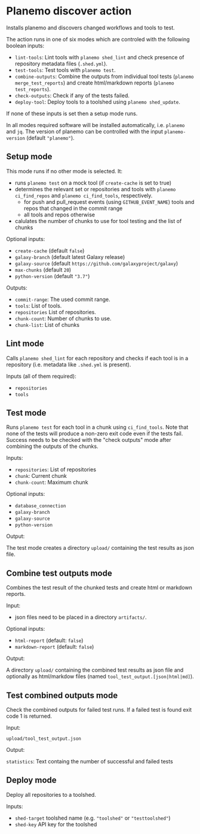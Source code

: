 Planemo discover action
=======================

Installs planemo and discovers changed workflows and tools to test.

The action runs in one of six modes which are controled with the following
boolean inputs:

- `lint-tools`: Lint tools with `planemo shed_lint` and check presence of repository metadata files (`.shed.yml`).
- `test-tools`: Test tools with `planemo test`.
- `combine-outputs`: Combine the outputs from individual tool tests (`planemo merge_test_reports`) and create html/markdown reports (`planemo test_reports`).
- `check-outputs`: Check if any of the tests failed.
- `deploy-tool`: Deploy tools to a toolshed using `planemo shed_update`.

If none of these inputs is set then a setup mode runs.

In all modes required software will be installed automatically, i.e. `planemo` and `jq`. 
The version of planemo can be controlled with the input `planemo-version` (default `"planemo"`).

Setup mode
----------

This mode runs if no other mode is selected. It:

- runs `planemo test` on a mock tool (if `create-cache` is set to true)
- determines the relevant set or repositories and tools with `planemo ci_find_repos` and `planemo ci_find_tools`, respectively.
  - for push and pull_request events (using `GITHUB_EVENT_NAME`) tools and repos that changed in the commit range
  - all tools and repos otherwise
- calulates the number of chunks to use for tool testing and the
  list of chunks

Optional inputs: 

- `create-cache` (default `false`)
- `galaxy-branch` (default latest Galaxy release)
- `galaxy-source` (default `https://github.com/galaxyproject/galaxy`)
- `max-chunks` (default `20`)
- `python-version` (default `"3.7"`)

Outputs:

- `commit-range`: The used commit range.
- `tools`: List of tools.
- `repositories` List of repositories.
- `chunk-count`: Number of chunks to use.
- `chunk-list`: List of chunks

Lint mode
---------

Calls `planemo shed_lint` for each repository and checks if each tool is in a repository (i.e. metadata like `.shed.yml` is present).

Inputs (all of them required):

- `repositories` 
- `tools`

Test mode
---------

Runs `planemo test` for each tool in a chunk using `ci_find_tools`. Note that none of the tests
will produce a non-zero exit code even if the tests fail. Success needs to be checked with the
"check outputs" mode after combining the outputs of the chunks.

Inputs:

- `repositories`: List of repositories
- `chunk`: Current chunk
- `chunk-count`: Maximum chunk

Optional inputs: 

- `database_connection`
- `galaxy-branch`
- `galaxy-source`
- `python-version`

Output:

The test mode creates a directory `upload/` containing the test results as json file.

Combine test outputs mode
-------------------------

Combines the test result of the chunked tests and create html or markdown reports.

Input: 

- json files need to be placed in a directory `artifacts/`.

Optional inputs:

- `html-report` (default: `false`)
- `markdown-report` (default: `false`)

Output:

A directory `upload/` containing the combined test results as json file and optionally as html/markdow files (named `tool_test_output.[json|html|md]`).

Test combined outputs mode
--------------------------

Check the combined outputs for failed test runs. If a failed test is found exit code 1 is returned.

Input:

`upload/tool_test_output.json`

Output:

`statistics`: Text containg the number of successful and failed tests

Deploy mode
-----------

Deploy all repositories to a toolshed.

Inputs:

- `shed-target` toolshed name (e.g. `"toolshed"` or `"testtoolshed"`)
- `shed-key` API key for the toolshed